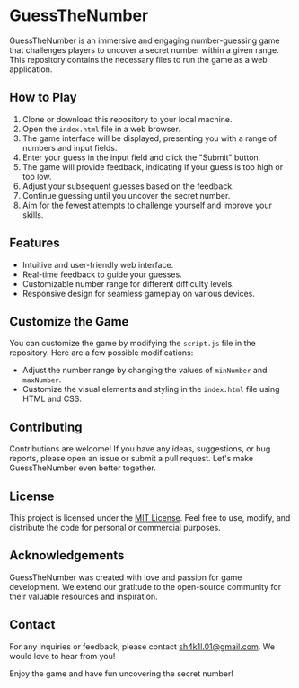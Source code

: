 # GuessTheNumber

GuessTheNumber is an immersive and engaging number-guessing game that challenges players to uncover a secret number within a given range. This repository contains the necessary files to run the game as a web application.

## How to Play

1. Clone or download this repository to your local machine.
2. Open the `index.html` file in a web browser.
3. The game interface will be displayed, presenting you with a range of numbers and input fields.
4. Enter your guess in the input field and click the "Submit" button.
5. The game will provide feedback, indicating if your guess is too high or too low.
6. Adjust your subsequent guesses based on the feedback.
7. Continue guessing until you uncover the secret number.
8. Aim for the fewest attempts to challenge yourself and improve your skills.

## Features

- Intuitive and user-friendly web interface.
- Real-time feedback to guide your guesses.
- Customizable number range for different difficulty levels.
- Responsive design for seamless gameplay on various devices.

## Customize the Game

You can customize the game by modifying the `script.js` file in the repository. Here are a few possible modifications:

- Adjust the number range by changing the values of `minNumber` and `maxNumber`.
- Customize the visual elements and styling in the `index.html` file using HTML and CSS.

## Contributing

Contributions are welcome! If you have any ideas, suggestions, or bug reports, please open an issue or submit a pull request. Let's make GuessTheNumber even better together.

## License

This project is licensed under the [MIT License](LICENSE). Feel free to use, modify, and distribute the code for personal or commercial purposes.

## Acknowledgements

GuessTheNumber was created with love and passion for game development. We extend our gratitude to the open-source community for their valuable resources and inspiration.

## Contact

For any inquiries or feedback, please contact [sh4k1l.01@gmail.com](mailto:sh4k1l.01@gmail.com). We would love to hear from you!

Enjoy the game and have fun uncovering the secret number!
